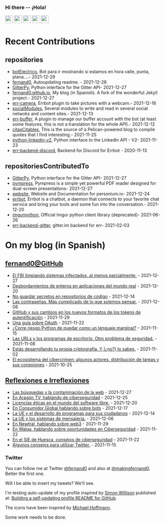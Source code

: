 ### Hi there -- ¡Hola!

<a href="mailto:ftricas@unizar.es" title="e-mail"><i class="svg-icon email"></i></a> 
<a href="https://www.linkedin.com/in/fernand0" title="My LinkedIn//Mi LinkedIn"><img src="https://img.shields.io/badge/linkedin-%230077B5.svg?&style=for-the-badge&logo=linkedin&logoColor=white" height=25></a> 
<a href="https://www.twitter.com/fernand0" title="My Twitter//Mi Twitter"><img src="https://img.shields.io/badge/twitter-%231DA1F2.svg?&style=for-the-badge&logo=twitter&logoColor=white" height=25></i></a> 
<a href="https://mastodon.social/@fernand0" title="My Mastodon//Mi Mastodon"><img src="https://img.shields.io/static/v1?label=Mastodon&message=Social&color=blue" height=25></i></a> 
<a href="https://flickr.com/fernand0"><img src="https://img.shields.io/static/v1?label=Flickr&message=Images&color=blue" height=25></a>
<a href="https://dev.to/fernand0"><img src="https://img.shields.io/badge/DEV.TO-%230A0A0A.svg?&style=for-the-badge&logo=dev-dot-to&logoColor=white" height=25></a>

# Recent Contributions
<!-- recent_releases starts -->


## repositories
* [botElectrico](https://github.com/fernand0/botElectrico),  Bot para ir mostrando si estamos en hora valle, punta, plana....- 2021-12-29
* [fernand0](https://github.com/fernand0/fernand0),  Autoupdating readme. - 2021-12-28
* [GitterPy](https://github.com/fernand0/GitterPy),  Python interface for the Gitter API- 2021-12-27
* [fernand0.github.io](https://github.com/fernand0/fernand0.github.io),  My blog (in Spanish). A fork of the wonderful Jekyll project.- 2021-12-27
* [err-camera](https://github.com/fernand0/err-camera),  Errbot plugin to take pictures with a webcam.- 2021-12-16
* [socialModules](https://github.com/fernand0/socialModules),  Several modules to write and read in several social netwoks and content sites.- 2021-12-13
* [err-buffer](https://github.com/fernand0/err-buffer),  A plugin to manage our buffer account with the bot (at least some features, this is not a translation for the whole API).- 2021-12-12
* [citasCitables](https://github.com/fernand0/citasCitables),  This is the source of a Pelican-powered blog to compile quotes that I find interesting.- 2021-11-25
* [python-linkedin-v2](https://github.com/fernand0/python-linkedin-v2),  Python interface to the LinkedIn API - V2- 2021-11-23
* [err-backend-discord](https://github.com/fernand0/err-backend-discord),  Backend for Discord for Errbot - 2020-11-13

## repositoriesContributedTo
* [GitterPy](https://github.com/myusko/GitterPy),  Python interface for the Gitter API- 2021-12-27
* [pympress](https://github.com/Cimbali/pympress),  Pympress is a simple yet powerful PDF reader designed for dual-screen presentations- 2021-12-27
* [website](https://github.com/personium/website),  Website and Documentation for personium.io- 2021-12-24
* [errbot](https://github.com/errbotio/errbot),  Errbot is a chatbot, a daemon that connects to your favorite chat service and bring your tools and some fun into the conversation.- 2021-12-20
* [imgurpython](https://github.com/Imgur/imgurpython),  Official Imgur python client library (deprecated)- 2021-06-26
* [err-backend-gitter](https://github.com/errbotio/err-backend-gitter),  gitter.im backend for err- 2021-02-03
<!-- recent_releases ends -->

# On my blog (in Spanish)

<!-- blog starts -->


## [fernand0@GitHub](https://fernand0.github.io/)
* [El FBI limpiando sistemas infectados, al menos parcialmente.](http://fernand0.github.io/limpiando-internet/) - 2021-12-27
* [Desbordamientos de enteros en aplicaciones del mundo real](http://fernand0.github.io/gestion-memoria/) - 2021-12-20
* [No guardar secretos en repositorios de código](http://fernand0.github.io/secretos-repositorios/) - 2021-12-14
* [Las contraseñas. Más complicado de lo que solemos pensar.](http://fernand0.github.io/claves-complejidad/) - 2021-12-06
* [GitHub y sus cambios en los nuevos formatos de los tokens de autentificación](http://fernand0.github.io/github-tokens/) - 2021-11-29
* [Una guía sobre OAuth](http://fernand0.github.io/guia-oauth/) - 2021-11-22
* [¿Corre riesgo Python de quedar como un lenguaje marginal?](http://fernand0.github.io/python-cambio/) - 2021-11-15
* [Las URLs y los programas de escritorio. Otro problema de seguridad.](http://fernand0.github.io/datos-usuarios-URLs/) - 2021-11-08
* [Estás desarrollando tu propia criptografía. Y (¿no?) lo sabes.](http://fernand0.github.io/criptografia-casera/) - 2021-11-02
* [El ecosistema del cibercrimen: algunos actores, distribución de tareas y sus conexiones](http://fernand0.github.io/cibercrimen-organizado/) - 2021-10-25

## [Reflexiones e Irreflexiones](http://fernand0.blogalia.com/)
* [Las b&#250;squedas y la contaminaci&#243;n de la web](http://fernand0.blogalia.com//historias/78490) - 2021-12-27
* [En Arag&#243;n TV, hablando de ciberseguridad](http://fernand0.blogalia.com//historias/78489) - 2021-12-25
* [Licencias &#233;ticas en el mundo del software libre.](http://fernand0.blogalia.com//historias/78488) - 2021-12-20
* [En Consumidor Global hablando sobre bots](http://fernand0.blogalia.com//historias/78487) - 2021-12-17
* [La UE y el desarrollo de programas para sus ciudadanos](http://fernand0.blogalia.com//historias/78485) - 2021-12-14
* [La UE y los sistemas de mensajer&#237;a.](http://fernand0.blogalia.com//historias/78483) - 2021-12-06
* [En Newtral, hablando sobre web3](http://fernand0.blogalia.com//historias/78481) - 2021-11-29
* [En Walqa, hablando sobre oportunidades en Ciberseguridad](http://fernand0.blogalia.com//historias/78478) - 2021-11-22
* [En el SIE de Huesca, consejos de ciberseguridad](http://fernand0.blogalia.com//historias/78477) - 2021-11-22
* [Algunos consejos para utilizar Twitter.](http://fernand0.blogalia.com//historias/78475) - 2021-11-15
<!-- blog ends -->

### Twitter 

You can follow me at Twitter [@fernand0](https://twitter.com/fernand0) and also at [@makingfernand0](https://twitter.com/fernand0). Better the first one.

Will I be able to insert my tweets? We'll see.

I'm testing auto-update of my profile inspired by [Simon Willison](https://simonwillison.net/) published at: [Building a self-updating profile README for GitHub](https://simonwillison.net/2020/Jul/10/self-updating-profile-readme/).

The icons have been inspired by [Michael Hoffmann](https://www.mokkapps.de/).

Some work needs to be done.

<!--
**fernand0/fernand0** is a ✨ _special_ ✨ repository because its `README.md` (this file) appears on your GitHub profile.

Here are some ideas to get you started:

- 🔭 I’m currently working on ...
- 🌱 I’m currently learning ...
- 👯 I’m looking to collaborate on ...
- 🤔 I’m looking for help with ...
- 💬 Ask me about ...
- 📫 How to reach me: ...
- 😄 Pronouns: ...
- ⚡ Fun fact: ...
-->

